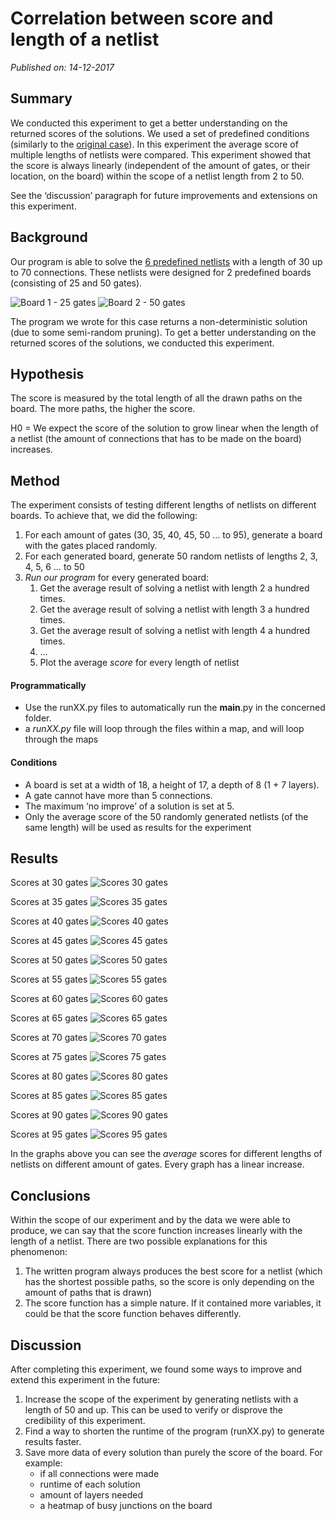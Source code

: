 # Correlation between score and length of a netlist
_Published on: 14-12-2017_

## Summary
We conducted this experiment to get a better understanding on the returned scores of the solutions. We used a set of predefined conditions (similarly to the [original case](http://heuristieken.nl/wiki/index.php?title=Chips_%26_Circuits)). In this experiment the average score of multiple lengths of netlists were compared.
This experiment showed that the score is always linearly (independent of the amount of gates, or their location, on the board) within the scope of a netlist length from 2 to 50.

See the ‘discussion’ paragraph for future improvements and extensions on this experiment.

## Background
Our program is able to solve the [6 predefined netlists](http://heuristieken.nl/resources/CC_netlists2.txt) with a length of 30 up to 70 connections.
These netlists were designed for 2 predefined boards (consisting of 25 and 50 gates).

![Board 1 - 25 gates](http://heuristieken.nl/wiki/images/7/77/Print1.gif "Board 1 - 25 gates")
![Board 2 - 50 gates](http://heuristieken.nl/wiki/images/1/1d/Print2.gif "Board 2 - 50 gates")

The program we wrote for this case returns a non-deterministic solution (due to some semi-random pruning). To get a better understanding on the returned scores of the solutions, we conducted this experiment.
## Hypothesis
The score is measured by the total length of all the drawn paths on the board. The more paths, the higher the score.

H0 = We expect the score of the solution to grow linear when the length of a netlist (the amount of connections that has to be made on the board) increases.
## Method

The experiment consists of testing different lengths of netlists on different boards.
To achieve that, we did the following:
1. For each amount of gates (30, 35, 40, 45, 50 … to 95), generate a board with the gates placed randomly.
2. For each generated board, generate 50 random netlists of lengths 2, 3, 4, 5, 6 … to 50
3. _Run our program_ for every generated board:
	1. Get the average result of solving a netlist with length 2 a hundred times.
	2. Get the average result of solving a netlist with length 3 a hundred times.
	3. Get the average result of solving a netlist with length 4 a hundred times.
	4. …
	5. Plot the average *score* for every length of netlist

#### Programmatically
* Use the runXX.py files to automatically run the __main__.py in the concerned folder.
* a _runXX.py_ file will loop through the files within a map, and will loop through the maps

#### Conditions
* A board is set at a width of 18, a height of 17, a depth of 8 (1 + 7 layers).
* A gate cannot have more than 5 connections.
* The maximum ‘no improve’ of a solution is set at 5.
* Only the average score of the 50 randomly generated netlists (of the same length) will be used as results for the experiment

## Results
Scores at 30 gates
![Scores 30 gates](https://github.com/LennartJKlein/pathfinder/blob/exp-heuristic-value/experiments/netlist-length/img/run30_score.png "Scores 30 gates")

Scores at 35 gates
![Scores 35 gates](https://github.com/LennartJKlein/pathfinder/blob/exp-heuristic-value/experiments/netlist-length/img/run35_score.png "Scores 35 gates")

Scores at 40 gates
![Scores 40 gates](https://github.com/LennartJKlein/pathfinder/blob/exp-heuristic-value/experiments/netlist-length/img/run40_score.png "Scores 40 gates")

Scores at 45 gates
![Scores 45 gates](https://github.com/LennartJKlein/pathfinder/blob/exp-heuristic-value/experiments/netlist-length/img/run45_score.png "Scores 45 gates")

Scores at 50 gates
![Scores 50 gates](https://github.com/LennartJKlein/pathfinder/blob/exp-heuristic-value/experiments/netlist-length/img/run50_score.png "Scores 50 gates")

Scores at 55 gates
![Scores 55 gates](https://github.com/LennartJKlein/pathfinder/blob/exp-heuristic-value/experiments/netlist-length/img/run55_score.png "Scores 55 gates")

Scores at 60 gates
![Scores 60 gates](https://github.com/LennartJKlein/pathfinder/blob/exp-heuristic-value/experiments/netlist-length/img/run60_score.png "Scores 60 gates")

Scores at 65 gates
![Scores 65 gates](https://github.com/LennartJKlein/pathfinder/blob/exp-heuristic-value/experiments/netlist-length/img/run65_score.png "Scores 65 gates")

Scores at 70 gates
![Scores 70 gates](https://github.com/LennartJKlein/pathfinder/blob/exp-heuristic-value/experiments/netlist-length/img/run70_score.png "Scores 70 gates")

Scores at 75 gates
![Scores 75 gates](https://github.com/LennartJKlein/pathfinder/blob/exp-heuristic-value/experiments/netlist-length/img/run75_score.png "Scores 75 gates")

Scores at 80 gates
![Scores 80 gates](https://github.com/LennartJKlein/pathfinder/blob/exp-heuristic-value/experiments/netlist-length/img/run80_score.png "Scores 80 gates")

Scores at 85 gates
![Scores 85 gates](https://github.com/LennartJKlein/pathfinder/blob/exp-heuristic-value/experiments/netlist-length/img/run85_score.png "Scores 85 gates")

Scores at 90 gates
![Scores 90 gates](https://github.com/LennartJKlein/pathfinder/blob/exp-heuristic-value/experiments/netlist-length/img/run90_score.png "Scores 90 gates")

Scores at 95 gates
![Scores 95 gates](https://github.com/LennartJKlein/pathfinder/blob/exp-heuristic-value/experiments/netlist-length/img/run95_score.png "Scores 95 gates")


In the graphs above you can see the *average* scores for different lengths of netlists on different amount of gates. Every graph has a linear increase.

## Conclusions

Within the scope of our experiment and by the data we were able to produce, we can say that the score function increases linearly with the length of a netlist. There are two possible explanations for this phenomenon:
1. The written program always produces the best score for a netlist (which has the shortest possible paths, so the score is only depending on the amount of paths that is drawn)
2. The score function has a simple nature. If it contained more variables, it could be that the score function behaves differently.

## Discussion

After completing this experiment, we found some ways to improve and extend this experiment in the future:
1. Increase the scope of the experiment by generating netlists with a length of 50 and up. This can be used to verify or disprove the credibility of this experiment.
2. Find a way to shorten the runtime of the program (runXX.py) to generate results faster.
3. Save more data of every solution than purely the score of the board. For example:
	- if all connections were made
	- runtime of each solution
	- amount of layers needed
	- a heatmap of busy junctions on the board